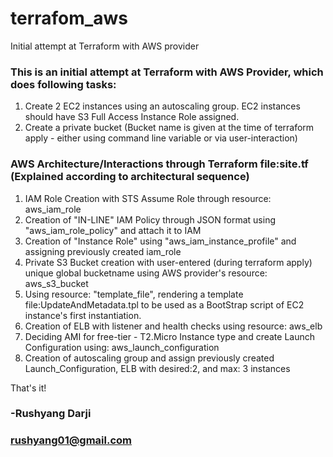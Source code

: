 # terrafom_aws
Initial attempt at Terraform with AWS provider
### This is an initial attempt at Terraform with AWS Provider, which does following tasks:
1. Create 2 EC2 instances using an autoscaling group. EC2 instances should have S3 Full Access Instance Role assigned.
2. Create a private bucket (Bucket name is given at the time of terraform apply - either using command line variable or via user-interaction)

### AWS Architecture/Interactions through Terraform file:site.tf (Explained according to architectural sequence)
1. IAM Role Creation with STS Assume Role through resource: aws_iam_role
2. Creation of "IN-LINE" IAM Policy through JSON format using "aws_iam_role_policy" and attach it to IAM
3. Creation of "Instance Role" using "aws_iam_instance_profile" and assigning previously created iam_role
4. Private S3 Bucket creation with user-entered (during terraform apply) unique global bucketname using AWS provider's resource: aws_s3_bucket
5. Using resource: "template_file", rendering a template file:UpdateAndMetadata.tpl to be used as a BootStrap script of EC2 instance's first instantiation.
6. Creation of ELB with listener and health checks using resource: aws_elb
7. Deciding AMI for free-tier - T2.Micro Instance type and create Launch Configuration using: aws_launch_configuration
8. Creation of autoscaling group and assign previously created Launch_Configuration, ELB with desired:2, and max: 3 instances

That's it!

### -Rushyang Darji
### rushyang01@gmail.com 
